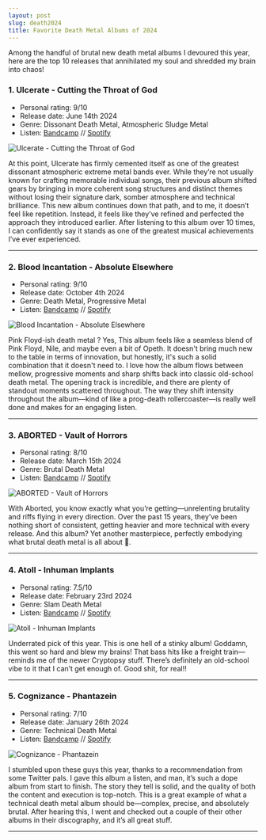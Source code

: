 ```yaml
---
layout: post
slug: death2024
title: Favorite Death Metal Albums of 2024
---
```


Among the handful of brutal new death metal albums I devoured this year, here are the top 10 releases that annihilated my soul and shredded my brain into chaos!

### 1. Ulcerate - Cutting the Throat of God 

- Personal rating: 9/10
- Release date: June 14th 2024
- Genre: Dissonant Death Metal, Atmospheric Sludge Metal
- Listen: [Bandcamp](https://ulcerate.bandcamp.com/album/cutting-the-throat-of-god) // [Spotify](https://open.spotify.com/album/1JS5Xf3DiLfVAb904ZGlyT?si=iqqQy8hxQV2lkWxba0-NGg)

![Ulcerate - Cutting the Throat of God](/img/2024/24d1.jpg)

At this point, Ulcerate has firmly cemented itself as one of the greatest dissonant atmospheric extreme metal bands ever. While they’re not usually known for crafting memorable individual songs, their previous album shifted gears by bringing in more coherent song structures and distinct themes without losing their signature dark, somber atmosphere and technical brilliance. This new album continues down that path, and to me, it doesn’t feel like repetition. Instead, it feels like they’ve refined and perfected the approach they introduced earlier. After listening to this album over 10 times, I can confidently say it stands as one of the greatest musical achievements I’ve ever experienced.

---

### 2. Blood Incantation - Absolute Elsewhere 

- Personal rating: 9/10
- Release date: October 4th 2024
- Genre: Death Metal, Progressive Metal
- Listen: [Bandcamp](https://bloodincantation.bandcamp.com/album/absolute-elsewhere) // [Spotify](https://open.spotify.com/album/7hriIeLMviZKpNfcXgpsd8?si=O7wX98b8REevo7oU059hMQ)


![Blood Incantation - Absolute Elsewhere](/img/2024/24d3.jpg)


Pink Floyd-ish death metal ? Yes, This album feels like a seamless blend of Pink Floyd, Nile, and maybe even a bit of Opeth. 
It doesn't bring much new to the table in terms of innovation, but honestly, it's such a solid combination that it doesn't need to. 
I love how the album flows between mellow, progressive moments and sharp shifts back into classic old-school death metal. 
The opening track is incredible, and there are plenty of standout moments scattered throughout. 
The way they shift intensity throughout the album—kind of like a prog-death rollercoaster—is really well done and makes for an engaging listen.

---

### 3. ABORTED - Vault of Horrors

- Personal rating: 8/10
- Release date: March 15th 2024
- Genre: Brutal Death Metal
- Listen: [Bandcamp](https://abortedmetal.bandcamp.com/album/vault-of-horrors) // [Spotify](https://open.spotify.com/album/7yEhJNdsi60V7iBxHiVAWE?si=y5k_rEHOS9OLTyQ0Ga8lJA)

![ABORTED - Vault of Horrors](/img/2024/24d2.jpg)

With Aborted, you know exactly what you’re getting—unrelenting brutality and riffs flying in every direction. Over the past 15 years, 
they’ve been nothing short of consistent, getting heavier and more technical with every release. 
And this album? Yet another masterpiece, perfectly embodying what brutal death metal is all about 🖤.

---

### 4. Atoll - Inhuman Implants 

- Personal rating: 7.5/10
- Release date: February 23rd 2024
- Genre: Slam Death Metal
- Listen: [Bandcamp](https://uniqueleaderrecords.bandcamp.com/album/inhuman-implants?search_page_id=3910984300&search_sig=a75332c9aa5e3df064e3ea00aeccdf57) // [Spotify](https://open.spotify.com/album/5L2TXkXpZuDWpA5mRHDKsZ?si=4ZjiS5CjSreVFWK7xBTScw)

![Atoll - Inhuman Implants](/img/2024/24d4.jpg)

Underrated pick of this year. This is one hell of a stinky album! Goddamn, this went so hard and blew my brains! That bass hits like a freight train—reminds me of the newer Cryptopsy stuff. 
There’s definitely an old-school vibe to it that I can’t get enough of. Good shit, for real!!

---

### 5. Cognizance - Phantazein

- Personal rating: 7/10
- Release date: January 26th 2024
- Genre: Technical Death Metal
- Listen: [Bandcamp](https://cognizance.bandcamp.com/album/phantazein) // [Spotify](https://open.spotify.com/album/0RE2FAR3iWqj1Di5Yra2GJ?si=SWzMIkPLRPOconhW7SbkMA)

![Cognizance - Phantazein](/img/2024/24d5.jpg)


I stumbled upon these guys this year, thanks to a recommendation from some Twitter pals. I gave this album a listen, and man, it’s such a dope album from start to finish. 
The story they tell is solid, and the quality of both the content and execution is top-notch. This is a great example of what a technical death metal album should be—complex, precise, and absolutely brutal. 
After hearing this, I went and checked out a couple of their other albums in their discography, and it’s all great stuff.

---
